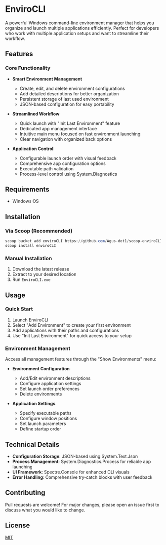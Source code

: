 # EnviroCLI

A powerful Windows command-line environment manager that helps you organize and launch multiple applications efficiently. Perfect for developers who work with multiple application setups and want to streamline their workflow.

## Features

### Core Functionality
- **Smart Environment Management**
  - Create, edit, and delete environment configurations
  - Add detailed descriptions for better organization
  - Persistent storage of last used environment
  - JSON-based configuration for easy portability

- **Streamlined Workflow**
  - Quick launch with "Init Last Environment" feature
  - Dedicated app management interface
  - Intuitive main menu focused on fast environment launching
  - Clear navigation with organized back options

- **Application Control**
  - Configurable launch order with visual feedback
  - Comprehensive app configuration options
  - Executable path validation
  - Process-level control using System.Diagnostics

## Requirements

- Windows OS

## Installation

### Via Scoop (Recommended)
```powershell
scoop bucket add enviroCLI https://github.com/Agus-dot1/scoop-enviroCLI
scoop install enviroCLI
```

### Manual Installation
1. Download the latest release
2. Extract to your desired location
3. Run `EnviroCLI.exe`

## Usage

### Quick Start

1. Launch EnviroCLI
2. Select "Add Environment" to create your first environment
3. Add applications with their paths and configurations
4. Use "Init Last Environment" for quick access to your setup

### Environment Management

Access all management features through the "Show Environments" menu:
- **Environment Configuration**
  - Add/Edit environment descriptions
  - Configure application settings
  - Set launch order preferences
  - Delete environments

- **Application Settings**
  - Specify executable paths
  - Configure window positions
  - Set launch parameters
  - Define startup order


## Technical Details

- **Configuration Storage**: JSON-based using System.Text.Json
- **Process Management**: System.Diagnostics.Process for reliable app launching
- **UI Framework**: Spectre.Console for enhanced CLI visuals
- **Error Handling**: Comprehensive try-catch blocks with user feedback


## Contributing

Pull requests are welcome! For major changes, please open an issue first to discuss what you would like to change.

## License

[MIT](LICENSE)
